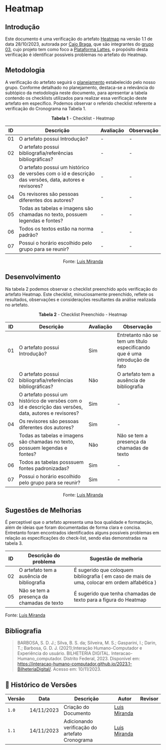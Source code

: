 # Heatmap
 
## Introdução

Este documento é uma verificação do artefato [Heatmap](https://interacao-humano-computador.github.io/2023.2-PlataformaLattes/planejamento/heatMap/) na versão 1.1 de data 28/10/2023, autorada por [Caio Braga](https://github.com/caioalvesbraga), que são integrantes do [grupo 03](https://interacao-humano-computador.github.io/2023.2-PlataformaLattes/), cujo projeto tem como foco a [Plataforma Lattes](https://www.lattes.cnpq.br/), o propósito desta verificação é identificar possíveis problemas no artefato do Heatmap.

## Metodologia 

A verificação do artefato seguirá o [planejamento](https://interacao-humano-computador.github.io/2023.2-Ventoy/verificacao/planejamendoDaVerificacao/) estabelecido pelo nosso grupo. Conforme detalhado no planejamento, 
destaca-se a relevância do subtópico da metodologia neste documento, para apresentar a tabela contendo os checklists utilizados para realizar essa verificação deste artefato em específico. 
Podemos observar o referido checklist referente a verificação do Cronograma na Tabela 1. 

<center>

**Tabela 1** - Checklist - Heatmap 

| ID | Descrição                                                                                                                      | Avaliação  | Observação                                                             |
|----|--------------------------------------------------------------------------------------------------------------------------------|------------|------------------------------------------------------------------------|
| 01  | O artefato possui Introdução?                                                                                                  | -          | -       |
| 02  | O artefato possui bibliografia/referências bibliográficas?                                                                     | -          | -  |
| 03  | O artefato possui um histórico de versões com o id e descrição das versões, data, autores e revisores?                         | -          | -    |
| 04  | Os revisores são pessoas diferentes dos autores?                                    | -        | - |
| 05  | Todas as tabelas e imagens são chamadas no texto, possuem legendas e fontes?                                                   | -          | -         |
| 06  | Todos os textos estão na norma padrão?                                       						      | -          | -            |
| 07  | Possui o horário escolhido pelo grupo para se reunir?            | -     | - |


Fonte: [Luis Miranda](https://github.com/LuisMiranda10) 

</center>

## Desenvolvimento 

Na tabela 2 podemos observar o checklist preenchido após verificação do artefato Heatmap. Este checklist, minuciosamente preenchido, reflete os resultados, observações e considerações resultantes da análise realizada no artefato.

<center>

**Tabela 2** - Checklist Preenchido - Heatmap

| ID | Descrição                                                                                                                      | Avaliação  | Observação                                                             |
|----|--------------------------------------------------------------------------------------------------------------------------------|------------|------------------------------------------------------------------------|
| 01  | O artefato possui Introdução?                                                                                                  | Sim        | Entretanto não se tem um título especificando que é uma introdução de fato       |
| 02  | O artefato possui bibliografia/referências bibliográficas?                                                                     | Não          | O artefato tem a ausência de bibliografia |
| 03  | O artefato possui um histórico de versões com o id e descrição das versões, data, autores e revisores?                         | Sim          | -    |
| 04  | Os revisores são pessoas diferentes dos autores?                                    | Sim  | - |
| 05  | Todas as tabelas e imagens são chamadas no texto, possuem legendas e fontes?                                                   | Não          | Não se tem a presença da chamadas de texto        |
| 06  | Todos as tabelas posssuem fontes padronizadas?                                       						      | Sim       | -            |
| 07  | Possui o horário escolhido pelo grupo para se reunir?            | Sim    | - |


Fonte: [Luis Miranda](https://github.com/LuisMiranda10) 

</center>

## Sugestões de Melhorias

É perceptível que o artefato apresenta uma boa qualidade e formatação, além de ideias que foram documentadas de forma clara e concisa. Entretanto foram encontrados identificados alguns possíveis problemas em relação as especificações do check-list, sendo elas demonstradas na tabela 3. 

| ID | Descrição do problema | Sugestão de melhoria |
| --- | ---------------------| ---------------------- |
| 02  | O artefato tem a ausência de bibliografia   |  É sugerido que coloquem bibliografia ( em caso de mais de uma, colocar em ordem alfabética )   |
| 05  |  Não se tem a presença da chamadas de texto    | É sugerido que tenha chamadas de texto para a figura do Heatmap          |

Fonte: [Luis Miranda](https://github.com/LuisMiranda10) 

</center>

## Bibliografia

> BARBOSA, S. D. J.; Silva, B. S. da; Silveira, M. S.; Gasparini, I.; Darin, T.; Barbosa, G. D. J. (2021);Interação Humano-Computador e Experiência do usuário.
> BILHETERIA DIGITAL. Interacao-Humano_computador. Distrito Federal, 2023. Disponível em: <https://interacao-humano-computador.github.io/2023.1-BilheteriaDigital/>. Acesso em: 10/11/2023.<br>

## 📑 Histórico de Versões

| Versão | Data       | Descrição                                       | Autor                                          | Revisor                                      |
| ------ | ---------- | ----------------------------------------------- | -----------------------------------------------| ---------------------------------------------|
| `1.0`  | 14/11/2023 | Criação do Documento | [Luis Miranda](https://github.com/LuisMiranda10)   |    |
| `1.1`  | 14/11/2023 | Adicionando verificação do artefato Cronograma  |  [Luis Miranda](https://github.com/LuisMiranda10)  |  |


